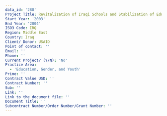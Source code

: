 ```yaml
---
data_id: '288'
Project Title: Revitalization of Iraqi Schools and Stabilization of Education (RISE) Project
Start Year: '2003'
End Year: '2004'
ISO3 Code: IRQ
Region: Middle East
Country: Iraq
Client/ Donor: USAID
Point of contact: ''
Email: ''
Phone: ''
Current Project? (Y/N): 'No'
Practice Area:
  - 'Education, Gender, and Youth'
Prime: ''
Contract Value USD: ''
Contract Number: ''
Sub: ''
Link: ''
Link to the document file: ''
Document Title: ''
Subcontract Number/Order Number/Grant Number: ''
---
```

